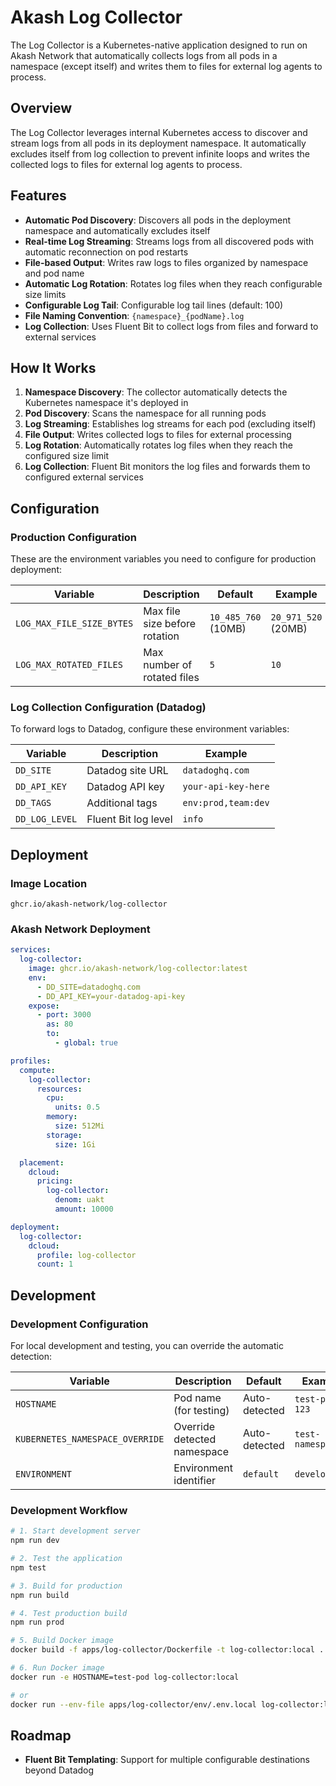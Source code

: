 # Akash Log Collector

The Log Collector is a Kubernetes-native application designed to run on Akash Network that automatically collects logs from all pods in a namespace (except itself) and writes them to files for external log agents to process.

## Overview

The Log Collector leverages internal Kubernetes access to discover and stream logs from all pods in its deployment namespace. It automatically excludes itself from log collection to prevent infinite loops and writes the collected logs to files for external log agents to process.

## Features

- **Automatic Pod Discovery**: Discovers all pods in the deployment namespace and automatically excludes itself
- **Real-time Log Streaming**: Streams logs from all discovered pods with automatic reconnection on pod restarts
- **File-based Output**: Writes raw logs to files organized by namespace and pod name
- **Automatic Log Rotation**: Rotates log files when they reach configurable size limits
- **Configurable Log Tail**: Configurable log tail lines (default: 100)
- **File Naming Convention**: `{namespace}_{podName}.log`
- **Log Collection**: Uses Fluent Bit to collect logs from files and forward to external services

## How It Works

1. **Namespace Discovery**: The collector automatically detects the Kubernetes namespace it's deployed in
2. **Pod Discovery**: Scans the namespace for all running pods
3. **Log Streaming**: Establishes log streams for each pod (excluding itself)
4. **File Output**: Writes collected logs to files for external processing
5. **Log Rotation**: Automatically rotates log files when they reach the configured size limit
6. **Log Collection**: Fluent Bit monitors the log files and forwards them to configured external services

## Configuration

### Production Configuration

These are the environment variables you need to configure for production deployment:

| Variable                  | Description                   | Default             | Example             |
| ------------------------- | ----------------------------- | ------------------- | ------------------- |
| `LOG_MAX_FILE_SIZE_BYTES` | Max file size before rotation | `10_485_760` (10MB) | `20_971_520` (20MB) |
| `LOG_MAX_ROTATED_FILES`   | Max number of rotated files   | `5`                 | `10`                |

### Log Collection Configuration (Datadog)

To forward logs to Datadog, configure these environment variables:

| Variable       | Description          | Example             |
| -------------- | -------------------- | ------------------- |
| `DD_SITE`      | Datadog site URL     | `datadoghq.com`     |
| `DD_API_KEY`   | Datadog API key      | `your-api-key-here` |
| `DD_TAGS`      | Additional tags      | `env:prod,team:dev` |
| `DD_LOG_LEVEL` | Fluent Bit log level | `info`              |

## Deployment

### Image Location

```
ghcr.io/akash-network/log-collector
```

### Akash Network Deployment

```yaml
services:
  log-collector:
    image: ghcr.io/akash-network/log-collector:latest
    env:
      - DD_SITE=datadoghq.com
      - DD_API_KEY=your-datadog-api-key
    expose:
      - port: 3000
        as: 80
        to:
          - global: true

profiles:
  compute:
    log-collector:
      resources:
        cpu:
          units: 0.5
        memory:
          size: 512Mi
        storage:
          size: 1Gi

  placement:
    dcloud:
      pricing:
        log-collector:
          denom: uakt
          amount: 10000

deployment:
  log-collector:
    dcloud:
      profile: log-collector
      count: 1
```

## Development

### Development Configuration

For local development and testing, you can override the automatic detection:

| Variable                        | Description                 | Default       | Example          |
| ------------------------------- | --------------------------- | ------------- | ---------------- |
| `HOSTNAME`                      | Pod name (for testing)      | Auto-detected | `test-pod-123`   |
| `KUBERNETES_NAMESPACE_OVERRIDE` | Override detected namespace | Auto-detected | `test-namespace` |
| `ENVIRONMENT`                   | Environment identifier      | `default`     | `development`    |

### Development Workflow

```bash
# 1. Start development server
npm run dev

# 2. Test the application
npm test

# 3. Build for production
npm run build

# 4. Test production build
npm run prod

# 5. Build Docker image
docker build -f apps/log-collector/Dockerfile -t log-collector:local .

# 6. Run Docker image
docker run -e HOSTNAME=test-pod log-collector:local

# or
docker run --env-file apps/log-collector/env/.env.local log-collector:local
```

## Roadmap

- **Fluent Bit Templating**: Support for multiple configurable destinations beyond Datadog
